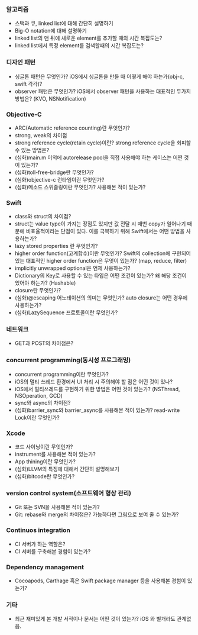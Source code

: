 ### 알고리즘
- 스택과 큐, linked list에 대해 간단히 설명하기
- Big-O notation에 대해 설명하기
- linked list의 맨 뒤에 새로운 element를 추가할 때의 시간 복잡도는?
- linked list에서 특정 element를 검색할때의 시간 복잡도는?

### 디자인 패턴
- 싱글톤 패턴은 무엇인가? iOS에서 싱글톤을 만들 때 어떻게 해야 하는가(obj-c, swift 각각)?
- observer 패턴은 무엇인가? iOS에서 observer 패턴을 사용하는 대표적인 두가지 방법은? (KVO, NSNotification)

### Objective-C
- ARC(Automatic reference counting)란 무엇인가?
- strong, weak의 차이점
- strong reference cycle(retain cycle)이란? strong reference cycle을 회피할 수 있는 방법은?
- (심화)main.m 이외에 autorelease pool을 직접 사용해야 하는 케이스는 어떤 것이 있는가?
- (심화)toll-free-bridge란 무엇인가?
- (심화)objective-c 런타임이란 무엇인가?
- (심화)메소드 스위즐링이란 무엇인가? 사용해본 적이 있는가?

### Swift
- class와 struct의 차이점?
- struct는 value type이 가지는 장점도 있지만 값 전달 시 매번 copy가 일어나기 때문에 비효율적이라는 단점이 있다. 이를 극복하기 위해 Swift에서는 어떤 방법을 사용하는가?
- lazy stored properties 란 무엇인가?
- higher order function(고계함수)이란 무엇인가? Swift의 collection에 구현되어있는 대표적인 higher order function은 무엇이 있는가? (map, reduce, filter)
- implicitly unwrapped optional은 언제 사용하는가?
- Dictionary의 Key로 사용할 수 있는 타입은 어떤 조건이 있는가? 왜 해당 조건이 있어야 하는가? (Hashable)
- closure란 무엇인가?
- (심화)@escaping 어노테이션의 의미는 무엇인가? auto closure는 어떤 경우에 사용하는가?
- (심화)LazySequence 프로토콜이란 무엇인가?

### 네트워크
- GET과 POST의 차이점은?

### concurrent programming(동시성 프로그래밍)
- concurrent programming이란 무엇인가?
- iOS의 멀티 쓰레드 환경에서 UI 처리 시 주의해야 할 점은 어떤 것이 있나?
- iOS에서 멀티쓰레드를 구현하기 위한 방법은 어떤 것이 있는가? (NSThread, NSOperation, GCD)
- sync와 async의 차이점?
- (심화)barrier_sync와 barrier_async를 사용해본 적이 있는가? read-write Lock이란 무엇인가?

### Xcode
- 코드 사이닝이란 무엇인가?
- instrument를 사용해본 적이 있는가?
- App thining이란 무엇인가?
- (심화)LLVM의 특징에 대해서 간단히 설명해보기
- (심화)bitcode란 무엇인가?

### version control system(소프트웨어 형상 관리)
- Git 또는 SVN을 사용해본 적이 있는가?
- Git: rebase와 merge의 차이점은? 가능하다면 그림으로 보여 줄 수 있는가?

### Continuos integration
- CI 서버가 하는 역할은?
- CI 서버를 구축해본 경험이 있는가?

### Dependency management
- Cocoapods, Carthage 혹은 Swift package manager 등을 사용해본 경험이 있는가?

### 기타
- 최근 재미있게 본 개발 서적이나 문서는 어떤 것이 있는가? iOS 와 별개라도 관계없음.
